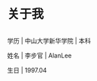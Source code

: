 # 关于我

<img style="width: 30%" :src="$withBase=('/note_images/AlanLee.jpg')"/>


学历 | 中山大学新华学院 | 本科

姓名 | 李步官 | AlanLee

生日 | 1997.04
